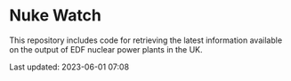 # Nuke Watch

This repository includes code for retrieving the latest information available on the output of EDF nuclear power plants in the UK.

Last updated: 2023-06-01 07:08